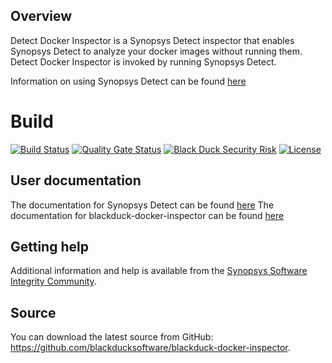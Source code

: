 ## Overview ##

Detect Docker Inspector is a Synopsys Detect inspector that enables Synopsys Detect to analyze your docker images without running them.
Detect Docker Inspector is invoked by running Synopsys Detect.

Information on using Synopsys Detect can be found [here](https://community.synopsys.com/s/document-item?bundleId=integrations-detect&topicId=introduction.html)

# Build #
[![Build Status](https://travis-ci.org/blackducksoftware/blackduck-docker-inspector.svg?branch=master)](https://travis-ci.org/blackducksoftware/blackduck-docker-inspector)
[![Quality Gate Status](https://sonarcloud.io/api/project_badges/measure?project=com.synopsys.integration%3Ablackduck-docker-inspector&metric=alert_status)](https://sonarcloud.io/dashboard?id=com.synopsys.integration%3Ablackduck-docker-inspector)
[![Black Duck Security Risk](https://copilot.blackducksoftware.com/github/repos/blackducksoftware/hub-docker/branches/master/badge-risk.svg)](https://copilot.blackducksoftware.com/github/repos/blackducksoftware/hub-docker/branches/master)
[![License](https://img.shields.io/badge/License-Apache%202.0-blue.svg)](https://opensource.org/licenses/Apache-2.0)

## User documentation ##
The documentation for Synopsys Detect can be found [here](https://community.synopsys.com/s/document-item?bundleId=integrations-detect&topicId=introduction.html)
The documentation for blackduck-docker-inspector can be found [here](https://synopsys.atlassian.net/wiki/spaces/INTDOCS/pages/187596884/Black+Duck+Docker+Inspector)

## Getting help

Additional information and help is available from the
[Synopsys Software Integrity Community](https://community.synopsys.com/s/).

## Source

You can download the latest source from GitHub: https://github.com/blackducksoftware/blackduck-docker-inspector. 


